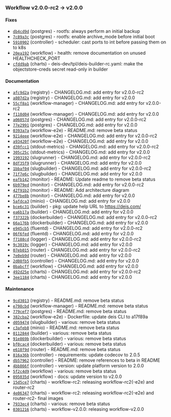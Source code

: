 ### Workflow v2.0.0-rc2 -> v2.0.0

#### Fixes

- [`db4cd9d`](https://github.com/deisthree/postgres/commit/db4cd9db4df12489ab0d9ff27094322e889ed871) (postgres) - rootfs: always perform an initial backup
- [`7c89a3c`](https://github.com/deisthree/postgres/commit/7c89a3c290e845fe909faad835b8410ce8bbe6b9) (postgres) - rootfs: enable archive_mode before initial boot
- [`5910902`](https://github.com/deisthree/controller/commit/591090224719c47b209a1e1e74c1168f16248b92) (controller) - scheduler: cast ports to int before passing them on to k8s
- [`20ea192`](https://github.com/deisthree/workflow/commit/20ea192cf9537217d010ff1dc5e3f2807d32bce4) (workflow) - health: remove documentation on unused HEALTHCHECK_PORT
- [`cfdd9ab`](https://github.com/deisthree/charts/commit/cfdd9ab996a49ca119d954d81fc4569bd52ff89c) (charts) - deis-dev/tpl/deis-builder-rc.yaml: make the objectstore-creds secret read-only in builder



#### Documentation

- [`afc9d2a`](https://github.com/deisthree/registry/commit/afc9d2a54a1248aef380de5b99ce8fd2ce0b0ad8) (registry) - CHANGELOG.md: add entry for v2.0.0-rc2
- [`a807d2a`](https://github.com/deisthree/registry/commit/a807d2a79388944e6a599238ea3d5c0eb09a44ac) (registry) - CHANGELOG.md: add entry for v2.0.0
- [`55cf8a1`](https://github.com/deisthree/workflow-manager/commit/55cf8a198761e5b6f6710f95a8058a3fe378c261) (workflow-manager) - CHANGELOG.md: add entry for v2.0.0-rc2
- [`f110d04`](https://github.com/deisthree/workflow-manager/commit/f110d0455e3203986f3c5151896f73014d93761f) (workflow-manager) - CHANGELOG.md: add entry for v2.0.0
- [`a06057d`](https://github.com/deisthree/postgres/commit/a06057df0589f611f30089f0f6ddceec8013416e) (postgres) - CHANGELOG.md: add entry for v2.0.0-rc2
- [`77e2991`](https://github.com/deisthree/postgres/commit/77e2991bdac5d7f0fcca9cbcd201a1b5f27c64aa) (postgres) - CHANGELOG.md: add entry for v2.0.0
- [`0393a7a`](https://github.com/deisthree/workflow-e2e/commit/0393a7af5760d1e62fb14be0eb55e0ce2450ea32) (workflow-e2e) - README.md: remove beta status
- [`9214eee`](https://github.com/deisthree/workflow-e2e/commit/9214eeeb1434c0d5e30a656cb1ca86a21f06828e) (workflow-e2e) - CHANGELOG.md: add entry for v2.0.0-rc2
- [`a93420f`](https://github.com/deisthree/workflow-e2e/commit/a93420fd7a3224d69bf396360eeb2a6abb765798) (workflow-e2e) - CHANGELOG.md: add entry for v2.0.0
- [`d39fcc1`](https://github.com/deisthree/stdout-metrics/commit/d39fcc1a3d73f1b2d4b7d0382caec4b0513a4fcf) (stdout-metrics) - CHANGELOG.md: add entry for v2.0.0-rc2
- [`305c25c`](https://github.com/deisthree/stdout-metrics/commit/305c25c0a508c5872463a37be966c62744925cab) (stdout-metrics) - CHANGELOG.md: add entry for v2.0.0
- [`1993192`](https://github.com/deisthree/slugrunner/commit/199319218532498bd0ece7afe7454075552f2bbe) (slugrunner) - CHANGELOG.md: add entry for v2.0.0-rc2
- [`8df35f9`](https://github.com/deisthree/slugrunner/commit/8df35f979fdd6ce48202a64312e480df5818db5f) (slugrunner) - CHANGELOG.md: add entry for v2.0.0
- [`1bbaf04`](https://github.com/deisthree/slugbuilder/commit/1bbaf04c1dbee3dab0881e1816d9dd4c8804616a) (slugbuilder) - CHANGELOG.md: add entry for v2.0.0-rc2
- [`71f7e6c`](https://github.com/deisthree/slugbuilder/commit/71f7e6c62886922a31243fd4eb76f8a41adca170) (slugbuilder) - CHANGELOG.md: add entry for v2.0.0
- [`eafb142`](https://github.com/deisthree/monitor/commit/eafb142499205c4eb986bbee4047365db93e9c54) (monitor) - README: Update readme to remove beta status
- [`6b979ed`](https://github.com/deisthree/monitor/commit/6b979edffdd4a8a23aab730817a8025c637b3d2b) (monitor) - CHANGELOG.md: add entry for v2.0.0-rc2
- [`42f91b2`](https://github.com/deisthree/monitor/commit/42f91b22465f9851fc089a4118219805c5bb60e5) (monitor) - README: Add architecture diagram
- [`477be8b`](https://github.com/deisthree/monitor/commit/477be8b2090770a956ab434866054022da89d3a9) (monitor) - CHANGELOG.md: add entry for v2.0.0
- [`5afdca3`](https://github.com/deisthree/minio/commit/5afdca35f1dc77e8e55501f40db630b335fa0a05) (minio) - CHANGELOG.md: add entry for v2.0.0
- [`bce6c31`](https://github.com/deisthree/builder/commit/bce6c31e3905205a4ea5bfce57f9a3130a0e0a22) (builder) - pkg: update help URL to https://deis.com/
- [`ea6b17a`](https://github.com/deisthree/builder/commit/ea6b17a5c635b87874f7433a998c431c1058eeaa) (builder) - CHANGELOG.md: add entry for v2.0.0
- [`f37322b`](https://github.com/deisthree/dockerbuilder/commit/f37322b0bffd7c10fa3e66ebdc33e874e633b265) (dockerbuilder) - CHANGELOG.md: add entry for v2.0.0-rc2
- [`66a176b`](https://github.com/deisthree/dockerbuilder/commit/66a176bbecc8e62c0f3948198d9e6868b1160f22) (dockerbuilder) - CHANGELOG.md: add entry for v2.0.0
- [`e945cb5`](https://github.com/deisthree/fluentd/commit/e945cb57f79fab482c5b835599af2bcc9da3cb51) (fluentd) - CHANGELOG.md: add entry for v2.0.0-rc2
- [`06f6fed`](https://github.com/deisthree/fluentd/commit/06f6fedf6320c08214b97cba26898ef2bf9230cd) (fluentd) - CHANGELOG.md: add entry for v2.0.0
- [`f7188cd`](https://github.com/deisthree/logger/commit/f7188cd9de9a728a43ecff175bc5f33767051860) (logger) - CHANGELOG.md: add entry for v2.0.0-rc2
- [`9c3019c`](https://github.com/deisthree/logger/commit/9c3019ce68e597f708819189ba706433dd23d67c) (logger) - CHANGELOG.md: add entry for v2.0.0
- [`07eb015`](https://github.com/deisthree/router/commit/07eb015f6296ae5353d348a48b8ae1dccff648dc) (router) - CHANGELOG.md: add entry for v2.0.0-rc2
- [`7e0eb9d`](https://github.com/deisthree/router/commit/7e0eb9dafb17ea02aaecaf170d74c63c6a4209f4) (router) - CHANGELOG.md: add entry for v2.0.0
- [`2d08fb5`](https://github.com/deisthree/controller/commit/2d08fb5cce7990e9d432ec8934f3d77ff12d4b94) (controller) - CHANGELOG.md: add entry for v2.0.0
- [`0babcff`](https://github.com/deisthree/workflow/commit/0babcff98dd1b1a9a0263b943656ea94e0df3cc4) (workflow) - CHANGELOG.md: add entry for v2.0.0
- [`492d25e`](https://github.com/deisthree/charts/commit/492d25ed32026db10a18fb750bd54f978c904163) (charts) - CHANGELOG.md: add entry for v2.0.0-rc2
- [`3ee1184`](https://github.com/deisthree/charts/commit/3ee1184621a1bd20c78ac132eca41ce8f6a403e4) (charts) - CHANGELOG.md: add entry for v2.0.0



#### Maintenance

- [`9cd3013`](https://github.com/deisthree/registry/commit/9cd3013ba05160ffda907217febcb3e351a5e57f) (registry) - README.md: remove beta status
- [`e798cbd`](https://github.com/deisthree/workflow-manager/commit/e798cbd9c74487caec9a83740bf72441266db6d8) (workflow-manager) - README.md: remove beta status
- [`779cef7`](https://github.com/deisthree/postgres/commit/779cef742e4e92d09a18eaad5803640a39506e8f) (postgres) - README.md: remove beta status
- [`382cba2`](https://github.com/deisthree/workflow-e2e/commit/382cba2c9b7409dde474535ab1f3260bd9bd757e) (workflow-e2e) - Dockerfile: update deis CLI to a17f89a
- [`d059474`](https://github.com/deisthree/slugbuilder/commit/d0594746ff7f8ff7fac27386b5c5b197ff430e09) (slugbuilder) - various: remove beta status
- [`c3afeb8`](https://github.com/deisthree/minio/commit/c3afeb8d507bc8cef82cac6b2816d443983465fd) (minio) - README.md: remove beta status
- [`0112844`](https://github.com/deisthree/builder/commit/0112844215e61efdc5ddd249ebef01d446d447d4) (builder) - various: remove beta status
- [`91e869b`](https://github.com/deisthree/dockerbuilder/commit/91e869bedcb382d0c7514f279e7c850e673c00a4) (dockerbuilder) - various: remove beta status
- [`bf0cac4`](https://github.com/deisthree/dockerbuilder/commit/bf0cac43af800d8f66677084ff1a2589cf644485) (dockerbuilder) - various: remove beta status
- [`e618f9d`](https://github.com/deisthree/router/commit/e618f9d292a34871cd7d614f0789b5a051605ae8) (router) - README.md: remove beta status
- [`816a36b`](https://github.com/deisthree/controller/commit/816a36b00650859de24f436f4552c0868a8a2c21) (controller) - requirements: update codecov to 2.0.5
- [`db57962`](https://github.com/deisthree/controller/commit/db57962df9f2cf36792a5570b368164a86d9ed6b) (controller) - README: remove references to beta in README
- [`4bb866f`](https://github.com/deisthree/controller/commit/4bb866f9673c3bcdc4aa07b3bf9009bef4df4385) (controller) - version: update platform version to 2.0.0
- [`5f2c4d9`](https://github.com/deisthree/workflow/commit/5f2c4d9c23aff05fa5f507404e78d467866b27e2) (workflow) - various: remove beta status
- [`095035d`](https://github.com/deisthree/workflow/commit/095035daa47dcf8b2b4e0f600c27e52edc11eaef) (workflow) - docs: update version to v2.0.0
- [`15d5ce7`](https://github.com/deisthree/charts/commit/15d5ce7e19597fc80ec9f315ebb87a83790ab9fe) (charts) - workflow-rc2: releasing workflow-rc2(-e2e) and router-rc2
- [`4e06347`](https://github.com/deisthree/charts/commit/4e0634712ad6293c1426c74c9ddf92916cbc1498) (charts) - workflow-rc2: releasing workflow-rc2(-e2e) and router-rc2- final images
- [`7933ec4`](https://github.com/deisthree/charts/commit/7933ec4e5b741077513c7d9b2813018fd155d74e) (charts) - various: remove beta status
- [`0301216`](https://github.com/deisthree/charts/commit/030121653f31982b161822b2cf212c5d89026fc7) (charts) - workflow-v2.0.0: releasing workflow-v2.0.0
